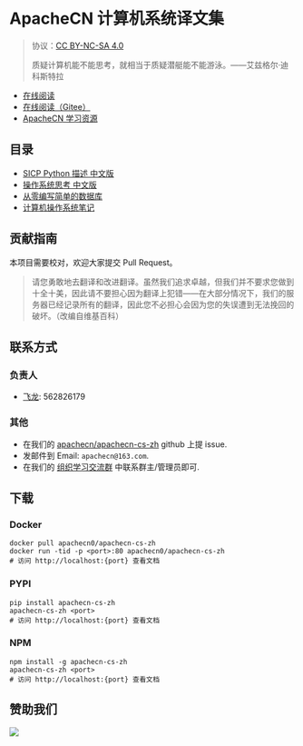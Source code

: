 # ApacheCN 计算机系统译文集

> 协议：[CC BY-NC-SA 4.0](http://creativecommons.org/licenses/by-nc-sa/4.0/)
> 
> 质疑计算机能不能思考，就相当于质疑潜艇能不能游泳。——艾兹格尔·迪科斯特拉

* [在线阅读](https://sys.apachecn.org)
* [在线阅读（Gitee）](https://apachecn.gitee.io/apachecn-cs-zh/)
* [ApacheCN 学习资源](http://docs.apachecn.org/)

## 目录

+   [SICP Python 描述 中文版](docs/sicp-py-zh/SUMMARY.md)
+   [操作系统思考 中文版](docs/think-os-zh/SUMMARY.md)
+   [从零编写简单的数据库](doc/simple-db-zh/SUMMARY.md)
+   [计算机操作系统笔记](docs/os-notes/SUMMARY.md)

## 贡献指南

本项目需要校对，欢迎大家提交 Pull Request。

> 请您勇敢地去翻译和改进翻译。虽然我们追求卓越，但我们并不要求您做到十全十美，因此请不要担心因为翻译上犯错——在大部分情况下，我们的服务器已经记录所有的翻译，因此您不必担心会因为您的失误遭到无法挽回的破坏。（改编自维基百科）

## 联系方式

### 负责人

* [飞龙](https://github.com/wizardforcel): 562826179

### 其他

*   在我们的 [apachecn/apachecn-cs-zh](https://github.com/apachecn/apachecn-cs-zh) github 上提 issue.
*   发邮件到 Email: `apachecn@163.com`.
*   在我们的 [组织学习交流群](http://www.apachecn.org/organization/348.html) 中联系群主/管理员即可.

## 下载

### Docker

```
docker pull apachecn0/apachecn-cs-zh
docker run -tid -p <port>:80 apachecn0/apachecn-cs-zh
# 访问 http://localhost:{port} 查看文档
```

### PYPI

```
pip install apachecn-cs-zh
apachecn-cs-zh <port>
# 访问 http://localhost:{port} 查看文档
```

### NPM

```
npm install -g apachecn-cs-zh
apachecn-cs-zh <port>
# 访问 http://localhost:{port} 查看文档
```

## 赞助我们

![](http://data.apachecn.org/img/about/donate.jpg)
